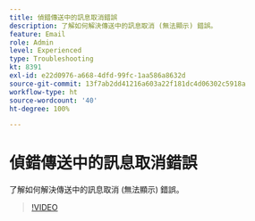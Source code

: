 ```yaml
---
title: 偵錯傳送中的訊息取消錯誤
description: 了解如何解決傳送中的訊息取消 (無法顯示) 錯誤。
feature: Email
role: Admin
level: Experienced
type: Troubleshooting
kt: 8391
exl-id: e22d0976-a668-4dfd-99fc-1aa586a8632d
source-git-commit: 13f7ab2dd41216a603a22f181dc4d06302c5918a
workflow-type: ht
source-wordcount: '40'
ht-degree: 100%

---
```


# 偵錯傳送中的訊息取消錯誤

了解如何解決傳送中的訊息取消 (無法顯示) 錯誤。

>[!VIDEO](https://video.tv.adobe.com/v/335895?quality=12&learn=on)
